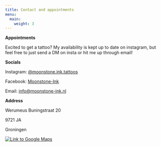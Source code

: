 ```yaml
---
title: Contact and appointments
menu:
  main:
    weight: 3
---
```


**Appointments**

Excited to get a tattoo? My availability is kept up to date on instagram,
but feel free to just send a DM on insta or hit me up through email!

**Socials**

Instagram: [@moonstone.ink.tattoos](https://www.instagram.com/moonstone.ink.tattoos)

Facebook: [Moonstone-Ink](https://www.facebook.com/Moonstone-Ink-104925165106680)

Email: [info@moonstone-ink.nl](mailto:info@moonstone-ink.nl)

**Address**

Werumeus Buningstraat 20

9721 JA

Groningen

[![Link to Google Maps](/images/photo/moonstone-location.png)](https://maps.app.goo.gl/DBCqpLXyHFpvS5vY7)
